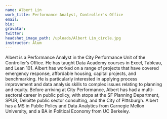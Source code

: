 ```yaml
---
name: Albert Lin
work_title: Performance Analyst, Controller's Office
email:
bio:
gravatar:
twitter:
headshot_image_path: /uploads/Albert Lin_circle.jpg
instructor: Alum
---
```

Albert is a Performance Analyst in the City Performance Unit of the Controller’s Office. He has taught Data Academy courses in Excel, Tableau, and Lean 101. Albert has worked on a range of projects that have covered emergency response, affordable housing, capital projects, and benchmarking. He is particularly interested in applying process improvement and data analysis skills to complex issues relating to planning and equity. Before arriving at City Performance, Albert has had a multi-sectoral career in public policy, with stops at the SF Planning Department, SPUR, Deloitte public sector consulting, and the City of Pittsburgh. Albert has a MS in Public Policy and Data Analytics from Carnegie Mellon University, and a BA in Political Economy from UC Berkeley.